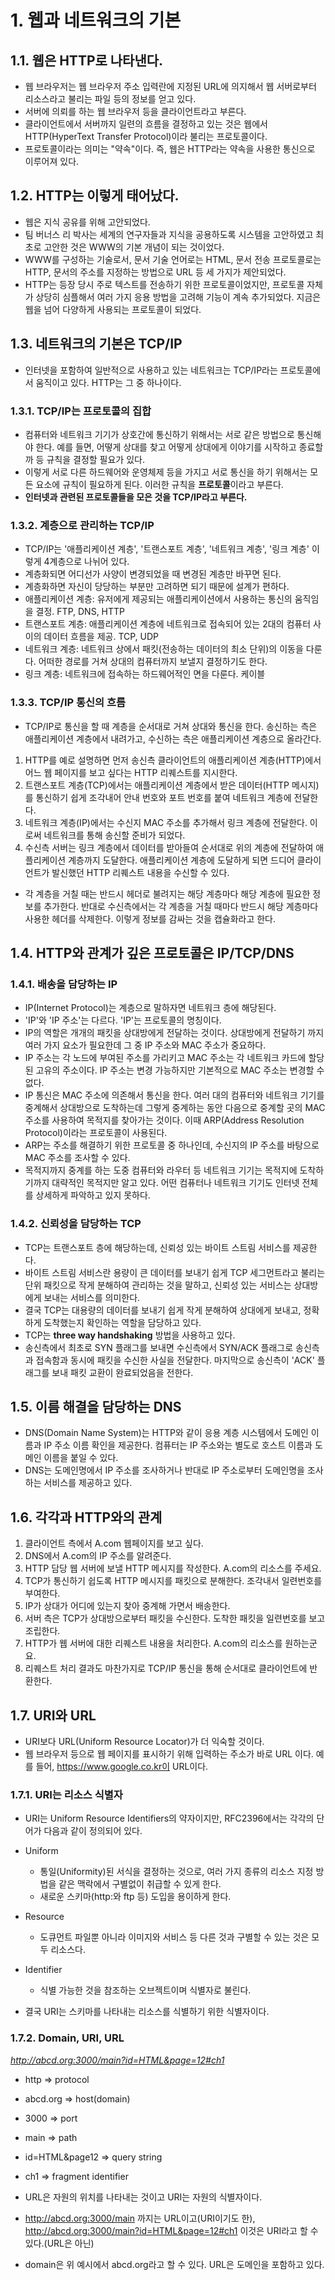 # 1. 웹과 네트워크의 기본
## 1.1. 웹은 HTTP로 나타낸다.
- 웹 브라우저는 웹 브라우저 주소 입력란에 지정된 URL에 의지해서 웹 서버로부터 리소스라고 불리는 파일 등의 정보를 얻고 있다.
- 서버에 의뢰를 하는 웹 브라우저 등을 클라이언트라고 부른다.
- 클라이언트에서 서버까지 일련의 흐름을 결정하고 있는 것은 웹에서 HTTP(HyperText Transfer Protocol)이라 불리는 프로토콜이다.
- 프로토콜이라는 의미는 "약속"이다. 즉, 웹은 HTTP라는 약속을 사용한 통신으로 이루어져 있다.

## 1.2. HTTP는 이렇게 태어났다.
- 웹은 지식 공유를 위해 고안되었다.
- 팀 버너스 리 박사는 세계의 연구자들과 지식을 공용하도록 시스템을 고안하였고 최초로 고안한 것은 WWW의 기본 개념이 되는 것이었다.
- WWW를 구성하는 기술로서, 문서 기술 언어로는 HTML, 문서 전송 프로토콜로는 HTTP, 문서의 주소를 지정하는 방법으로 URL 등 세 가지가 제안되었다.
- HTTP는 등장 당시 주로 텍스트를 전송하기 위한 프로토콜이었지만, 프로토콜 자체가 상당히 심플해서 여러 가지 응용 방법을 고려해 기능이 계속 추가되었다. 지금은 웹을 넘어 다양하게 사용되는 프로토콜이 되었다.

## 1.3. 네트워크의 기본은 TCP/IP
- 인터넷을 포함하여 일반적으로 사용하고 있는 네트워크는 TCP/IP라는 프로토콜에서 움직이고 있다. HTTP는 그 중 하나이다.

### 1.3.1. TCP/IP는 프로토콜의 집합
- 컴퓨터와 네트워크 기기가 상호간에 통신하기 위해서는 서로 같은 방법으로 통신해야 한다. 예를 들면, 어떻게 상대를 찾고 어떻게 상대에게 이야기를 시작하고 종료할까 등 규칙을 결정할 필요가 있다.
- 이렇게 서로 다른 하드웨어와 운영체제 등을 가지고 서로 통신을 하기 위해서는 모든 요소에 규칙이 필요하게 된다. 이러한 규칙을 **프로토콜**이라고 부른다.
- **인터넷과 관련된 프로토콜들을 모은 것을 TCP/IP라고 부른다.**

### 1.3.2. 계층으로 관리하는 TCP/IP
- TCP/IP는 '애플리케이션 계층', '트랜스포트 계층', '네트워크 계층', '링크 계층' 이렇게 4계층으로 나뉘어 있다.
- 계층화되면 어디선가 사양이 변경되었을 때 변경된 계층만 바꾸면 된다. 
- 계층화하면 자신이 당당하는 부분만 고려하면 되기 때문에 설계가 편하다.
- 애플리케이션 계층: 유저에게 제공되는 애플리케이션에서 사용하는 통신의 움직임을 결정. FTP, DNS, HTTP
- 트랜스포트 계층: 애플리케이션 계층에 네트워크로 접속되어 있는 2대의 컴퓨터 사이의 데이터 흐름을 제공. TCP, UDP
- 네트워크 계층: 네트워크 상에서 패킷(전송하는 데이터의 최소 단위)의 이동을 다룬다. 어떠한 경로를 거쳐 상대의 컴퓨터까지 보낼지 결정하기도 한다.
- 링크 계층: 네트워크에 접속하는 하드웨어적인 면을 다룬다. 케이블

### 1.3.3. TCP/IP 통신의 흐름
- TCP/IP로 통신을 할 때 계층을 순서대로 거쳐 상대와 통신을 한다. 송신하는 측은 애플리케이션 계층에서 내려가고, 수신하는 측은 애플리케이션 계층으로 올라간다.
1. HTTP를 예로 설명하면 먼저 송신측 클라이언트의 애플리케이션 계층(HTTP)에서 어느 웹 페이지를 보고 싶다는 HTTP 리퀘스트를 지시한다.
2. 트랜스포트 계층(TCP)에서는 애플리케이션 계층에서 받은 데이터(HTTP 메시지)를 통신하기 쉽게 조각내어 안내 번호와 포트 번호를 붙여 네트워크 계층에 전달한다.
3. 네트워크 계층(IP)에서는 수신지 MAC 주소를 추가해서 링크 계층에 전달한다. 이로써 네트워크를 통해 송신할 준비가 되었다.
4. 수신측 서버는 링크 계층에서 데이터를 받아들여 순서대로 위의  계층에 전달하여 애플리케이션 계층까지 도달한다. 애플리케이션 계층에 도달하게 되면 드디어 클라이언트가 발신했던 HTTP 리퀘스트 내용을 수신할 수 있다.

- 각 계층을 거칠 때는  반드시 헤더로 불려지는 해당 계층마다 해당 계층에 필요한 정보를 추가한다. 반대로 수신측에서는 각 계층을 거칠 때마다 반드시 해당 계층마다 사용한 헤더를 삭제한다. 이렇게 정보를 감싸는 것을 캡슐화라고 한다.


## 1.4. HTTP와 관계가 깊은 프로토콜은 IP/TCP/DNS
### 1.4.1. 배송을 담당하는 IP
- IP(Internet Protocol)는 계층으로 말하자면 네트워크 층에 해당된다.
- 'IP'와 'IP 주소'는 다르다. 'IP'는 프로토콜의 명칭이다.
- IP의 역할은 개개의 패킷을 상대방에게 전달하는 것이다. 상대방에게 전달하기 까지 여러 가지 요소가 필요한데 그 중 IP 주소와 MAC 주소가 중요하다.
- IP 주소는 각 노드에 부여된 주소를 가리키고 MAC 주소는 각 네트워크  카드에 할당된 고유의 주소이다. IP 주소는 변경 가능하지만 기본적으로 MAC 주소는 변경할 수 없다.
- IP 통신은 MAC 주소에 의존해서 통신을 한다. 여러 대의 컴퓨터와 네트워크 기기를 중계해서 상대방으로 도착하는데 그렇게 중계하는 동안 다음으로 중계할 곳의 MAC 주소를 사용하여 목적지를 찾아가는 것이다. 이때 ARP(Address Resolution Protocol)이라는 프로토콜이 사용된다.
- ARP는 주소를 해결하기 위한 프로토콜 중 하나인데, 수신지의 IP 주소를 바탕으로 MAC 주소를 조사할 수 있다.
- 목적지까지 중계를 하는 도중 컴퓨터와 라우터 등 네트워크 기기는 목적지에 도착하기까지 대략적인 목적지만 알고 있다. 어떤 컴퓨터나 네트워크 기기도 인터넷 전체를 상세하게 파악하고 있지 못하다.

### 1.4.2. 신뢰성을 담당하는 TCP
- TCP는 트랜스포트 층에 해당하는데, 신뢰성 있는 바이트 스트림 서비스를 제공한다. 
- 바이트 스트림 서비스란 용량이 큰 데이터를 보내기 쉽게 TCP 세그먼트라고 불리는 단위 패킷으로 작게 분해하여 관리하는 것을 말하고, 신뢰성 있는 서비스는 상대방에게 보내는 서비스를 의미한다. 
- 결국 TCP는 대용량의 데이터를 보내기 쉽게 작게 분해하여 상대에게 보내고, 정확하게 도착했는지 확인하는 역할을 담당하고 있다.
- TCP는 **three way handshaking** 방법을 사용하고 있다.
- 송신측에서 최초로 SYN 플래그를 보내면 수신측에서 SYN/ACK 플래그로 송신측과 접속함과 동시에 패킷을 수신한 사실을 전달한다. 마지막으로 송신측이 'ACK' 플래그를 보내 패킷 교환이 완료되었음을 전한다.

## 1.5. 이름 해결을 담당하는 DNS
- DNS(Domain Name System)는 HTTP와 같이 응용 계층 시스템에서 도메인 이름과 IP 주소 이름 확인을 제공한다. 컴퓨터는 IP 주소와는 별도로 호스트 이름과 도메인 이름을 붙일 수 있다.
- DNS는 도메인명에서 IP 주소를 조사하거나 반대로 IP 주소로부터 도메인명을 조사하는 서비스를 제공하고 있다.

## 1.6. 각각과 HTTP와의 관계
1. 클라이언트 측에서 A.com 웹페이지를 보고 싶다.
2. DNS에서 A.com의 IP 주소를 알려준다.
3. HTTP 담당 웹 서버에 보낼 HTTP 메시지를 작성한다. A.com의 리소스를 주세요.
4. TCP가 통신하기 쉽도록 HTTP 메시지를 패킷으로 분해한다. 조각내서 일련번호를 부여한다.
5. IP가 상대가 어디에 있는지 찾아 중계해 가면서 배송한다.
6. 서버 측은 TCP가 상대방으로부터 패킷을 수신한다. 도착한 패킷을 일련번호를 보고 조립한다.
7. HTTP가 웹 서버에 대한 리퀘스트  내용을 처리한다. A.com의 리소스를 원하는군요.
8. 리퀘스트 처리 결과도 마찬가지로 TCP/IP 통신을 통해 순서대로 클라이언트에 반환한다.


## 1.7. URI와 URL
- URI보다 URL(Uniform Resource Locator)가 더 익숙할 것이다.
- 웹 브라우저 등으로 웹 페이지를 표시하기 위해 입력하는 주소가 바로 URL 이다. 예를 들어, https://www.google.co.kr이 URL이다.
### 1.7.1. URI는 리소스 식별자
- URI는 Uniform Resource Identifiers의 약자이지만, RFC2396에서는 각각의 단어가 다음과 같이 정의되어 있다.
- Uniform
  - 통일(Uniformity)된 서식을 결정하는 것으로, 여러 가지 종류의 리소스 지정 방법을 같은 맥락에서 구별없이 취급할 수 있게 한다.
  - 새로운 스키마(http:와 ftp 등) 도입을 용이하게 한다.
- Resource
  - 도큐먼트 파일뿐 아니라 이미지와 서비스 등 다른 것과 구별할 수 있는 것은 모두 리소스다.
- Identifier
  - 식별 가능한 것을 참조하는 오브젝트이며 식별자로 불린다.

- 결국 URI는 스키마를 나타내는 리소스를 식별하기 위한 식별자이다. 

### 1.7.2. Domain, URI, URL
*http://abcd.org:3000/main?id=HTML&page=12#ch1*
- http => protocol
- abcd.org => host(domain)
- 3000 => port
- main => path
- id=HTML&page12 => query string
- ch1 => fragment identifier

- URL은 자원의 위치를 나타내는 것이고 URI는 자원의 식별자이다.
- http://abcd.org:3000/main 까지는 URL이고(URI이기도 한), http://abcd.org:3000/main?id=HTML&page=12#ch1 이것은 URI라고 할 수 있다.(URL은 아닌)
- domain은 위 예시에서 abcd.org라고 할 수 있다. URL은 도메인을 포함하고 있다.
